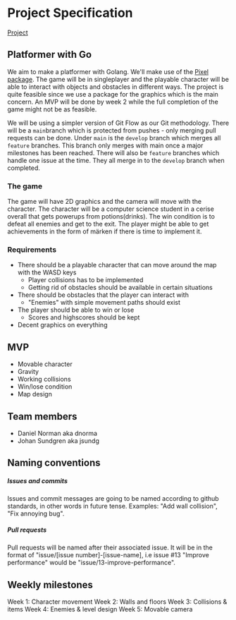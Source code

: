 # Project Specification
[Project](https://github.com/IndaPlus22/dnorma-jsundg-project)

## Platformer with Go
We aim to make a platformer with Golang. We'll make use of the [Pixel package](https://pkg.go.dev/github.com/faiface/pixel). The game will be in singleplayer and the playable character will be able to interact with objects and obstacles in different ways. The project is quite feasible since we use a package for the graphics which is the main concern. An MVP will be done by week 2 while the full completion of the game might not be as feasible.

We will be using a simpler version of Git Flow as our Git methodology. There will be a `main`branch which is protected from pushes - only merging pull requests can be done. Under `main` is the `develop` branch which merges all `feature` branches. This branch only merges with main once a major milestones has been reached. There will also be `feature` branches which handle one issue at the time. They all merge in to the `develop` branch when completed.

### The game
The game will have 2D graphics and the camera will move with the character. The character will be a computer science student in a cerise overall that gets powerups from potions(drinks). The win condition is to defeat all enemies and get to the exit. The player might be able to get achievements in the form of märken if there is time to implement it.
 
### Requirements
* There should be a playable character that can move around the map with the WASD keys
    * Player collisions has to be implemented
    * Getting rid of obstacles should be available in certain situations
* There should be obstacles that the player can interact with
    * "Enemies" with simple movement paths should exist
* The player should be able to win or lose
    * Scores and highscores should be kept
* Decent graphics on everything

## MVP
* Movable character
* Gravity
* Working collisions
* Win/lose condition
* Map design

## Team members
* Daniel Norman aka dnorma
* Johan Sundgren aka jsundg

## Naming conventions
##### Issues and commits
Issues and commit messages are going to be named according to github standards, in other words in future tense. Examples: "Add wall collision", "Fix annoying bug".

##### Pull requests
Pull requests will be named after their associated issue. It will be in the format of "issue/[issue number]-[issue-name], i.e issue #13 "Improve performance" would be "issue/13-improve-performance".

## Weekly milestones
Week 1:     Character movement
Week 2:     Walls and floors
Week 3:     Collisions & items
Week 4:     Enemies & level design
Week 5:     Movable camera